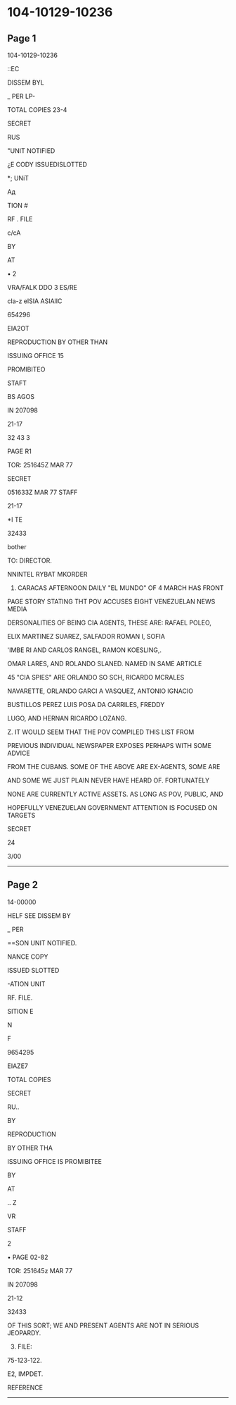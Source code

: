 # 104-10129-10236

## Page 1

104-10129-10236

::EC

DISSEM BYL

_ PER LP-

TOTAL COPIES 23-4

SECRET

RUS

"UNIT NOTIFIED

¿E CODY ISSUEDISLOTTED

*; UNiT

Ад

TION #

RF . FILE

c/cA

BY

AT

• 2

VRA/FALK DDO 3 ES/RE

cla-z elSIA ASIAlIC

654296

EIA2OT

REPRODUCTION BY OTHER THAN

ISSUING OFFICE 15

PROMIBITEO

STAFT

BS AGOS

IN 207098

21-17

32 43 3

PAGE R1

TOR: 251645Z MAR 77

SECRET

051633Z MAR 77 STAFF

21-17

*I TE

32433

bother

TO: DIRECTOR.

NNINTEL RYBAT MKORDER

1. CARACAS AFTERNOON DAILY "EL MUNDO" OF 4 MARCH HAS FRONT

PAGE STORY STATING THT POV ACCUSES EIGHT VENEZUELAN NEWS MEDIA

DERSONALITIES OF BEING CIA AGENTS, THESE ARE: RAFAEL POLEO,

ELIX MARTINEZ SUAREZ, SALFADOR ROMAN I, SOFIA

'IMBE RI AND CARLOS RANGEL, RAMON KOESLING,.

OMAR LARES, AND ROLANDO SLANED. NAMED IN SAME ARTICLE

45 "CIA SPIES" ARE ORLANDO SO SCH, RICARDO MCRALES

NAVARETTE, ORLANDO GARCI A VASQUEZ, ANTONIO IGNACIO

BUSTILLOS PEREZ LUIS POSA DA CARRILES, FREDDY

LUGO, AND HERNAN RICARDO LOZANG.

Z. IT WOULD SEEM THAT THE POV COMPILED THIS LIST FROM

PREVIOUS INDIVIDUAL NEWSPAPER EXPOSES PERHAPS WITH SOME ADVICE

FROM THE CUBANS. SOME OF THE ABOVE ARE EX-AGENTS, SOME ARE

AND SOME WE JUST PLAIN NEVER HAVE HEARD OF. FORTUNATELY

NONE ARE CURRENTLY ACTIVE ASSETS. AS LONG AS POV, PUBLIC, AND

HOPEFULLY VENEZUELAN GOVERNMENT ATTENTION IS FOCUSED ON TARGETS

SECRET

24

3/00

---

## Page 2

14-00000

HELF SEE DISSEM BY

_ PER

==SON UNIT NOTIFIED.

NANCE COPY

ISSUED SLOTTED

-ATION UNIT

RF. FILE.

SITION E

N

F

9654295

EIAZE7

TOTAL COPIES

SECRET

RU..

BY

REPRODUCTION

BY OTHER THA

ISSUING OFFICE IS PROMIBITEE

BY

AT

.. Z

VR

STAFF

2

• PAGE 02-82

TOR: 251645z MAR 77

IN 207098

21-12

32433

OF THIS SORT; WE AND PRESENT AGENTS ARE NOT IN SERIOUS JEOPARDY.

3. FILE:

75-123-122.

E2, IMPDET.

REFERENCE

---

